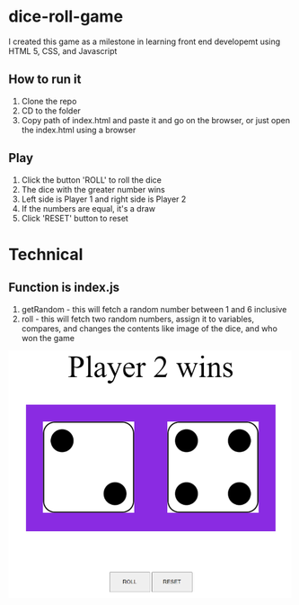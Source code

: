 # dice-roll-game
I created this game as a milestone in learning front end developemt using HTML 5, CSS, and Javascript

## How to run it
1. Clone the repo
2. CD to the folder
3. Copy path of index.html and paste it and go on the browser, or just open the index.html using a browser

## Play
1. Click the button 'ROLL' to roll the dice
2. The dice with the greater number wins
3. Left side is Player 1 and right side is Player 2
4. If the numbers are equal, it's a draw
5. Click 'RESET' button to reset

# Technical
## Function is index.js

1. getRandom - this will fetch a random number between 1 and 6 inclusive
2. roll - this will fetch two random numbers, assign it to variables, compares, and changes the contents like image of the dice, and who won the game

<img src="exampleimage.png"></img>
